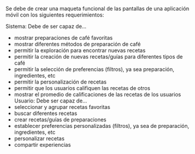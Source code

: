 Se debe de crear una maqueta funcional de las pantallas de una aplicación móvil con los siguientes requerimientos:

Sistema: Debe de ser capaz de…
  - mostrar preparaciones de café favoritas
  - mostrar diferentes métodos de preparación de café
  - permitir la exploración para encontrar nuevas recetas
  - permitir la creación de nuevas recetas/guías para diferentes tipos de café
  - permitir la selección de preferencias (filtros), ya sea preparación, ingredientes, etc
  - permitir la personalización de recetas
  - permitir que los usuarios califiquen las recetas de otros
  - mostrar el promedio de calificaciones de las recetas de los usuarios
Usuario: Debe ser capaz de…
  - seleccionar y agrupar recetas favoritas
  - buscar diferentes recetas
  - crear recetas/guías de preparaciones
  - establecer preferencias personalizadas (filtros), ya sea de preparación, ingredientes, etc
  - personalizar recetas
  - compartir experiencias
